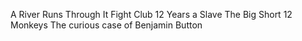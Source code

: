  A River Runs Through It
 Fight Club
 12 Years a Slave
 The Big Short
 12 Monkeys
The curious case of Benjamin Button
